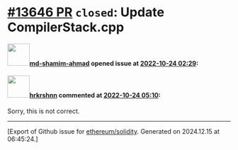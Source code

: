 # [\#13646 PR](https://github.com/ethereum/solidity/pull/13646) `closed`: Update CompilerStack.cpp

#### <img src="https://avatars.githubusercontent.com/u/56692841?u=a6e308396066f28879bca534d9871841dc5345e4&v=4" width="50">[md-shamim-ahmad](https://github.com/md-shamim-ahmad) opened issue at [2022-10-24 02:29](https://github.com/ethereum/solidity/pull/13646):



#### <img src="https://avatars.githubusercontent.com/u/13174375?u=52d702cb6bec53b561afa293cf9cd53ef7a63924&v=4" width="50">[hrkrshnn](https://github.com/hrkrshnn) commented at [2022-10-24 05:10](https://github.com/ethereum/solidity/pull/13646#issuecomment-1288428440):

Sorry, this is not correct.


-------------------------------------------------------------------------------



[Export of Github issue for [ethereum/solidity](https://github.com/ethereum/solidity). Generated on 2024.12.15 at 06:45:24.]
